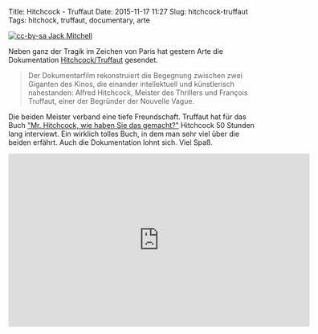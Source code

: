 Title: Hitchcock - Truffaut
Date: 2015-11-17 11:27
Slug: hitchcock-truffaut
Tags: hitchock, truffaut, documentary, arte

[![cc-by-sa Jack Mitchell]({filename}/images/hitchcock.jpg)](https://de.wikipedia.org/wiki/Datei:Alfred_Hitchcock_by_Jack_Mitchell.jpg)

Neben ganz der Tragik im Zeichen von Paris hat gestern Arte die Dokumentation [Hitchcock/Truffaut](http://www.arte.tv/guide/de/053420-000-A/hitchcock-truffaut) gesendet.

> Der Dokumentarfilm rekonstruiert die Begegnung zwischen zwei Giganten des Kinos, die einander intellektuell und künstlerisch nahestanden: Alfred Hitchcock, Meister des Thrillers und François Truffaut, einer der Begründer der Nouvelle Vague.

Die beiden Meister verband eine tiefe Freundschaft. Truffaut hat für das Buch ["Mr. Hitchcock, wie haben Sie das gemacht?"](https://de.wikipedia.org/wiki/Mr._Hitchcock,_wie_haben_Sie_das_gemacht%3F) Hitchcock 50 Stunden lang interviewt. Ein wirklich tolles Buch, in dem man sehr viel über die beiden erfährt. Auch die Dokumentation lohnt sich. Viel Spaß.

<iframe src="http://www.arte.tv/guide/de/embed/053420-000/medium" allowfullscreen="true" style="width: 600px; height: 344px;" frameborder="0"></iframe>
